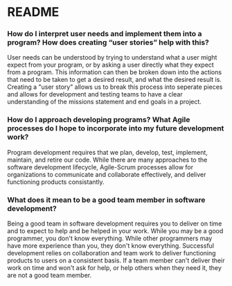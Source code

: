 # README
### How do I interpret user needs and implement them into a program? How does creating “user stories” help with this?

User needs can be understood by trying to understand what a user might expect from your program, or by asking a user directly what they expect from a program. This information can then be broken down into the actions that need to be taken to get a desired result, and what the desired result is. Creating a "user story" allows us to break this process into seperate pieces and allows for development and testing teams to have a clear understanding of the missions statement and end goals in a project.

### How do I approach developing programs? What Agile processes do I hope to incorporate into my future development work?

Program development requires that we plan, develop, test, implement, maintain, and retire our code. While there are many approaches to the software development lifecycle, Agile-Scrum processes allow for organizations to communicate and collaborate effectively, and deliver functioning products consistantly.

### What does it mean to be a good team member in software development?

Being a good team in software development requires you to deliver on time and to expect to help and be helped in your work. While you may be a good programmer, you don't know everything. While other programmers may have more experience than you, they don't know everything. Successful development relies on collaboration and team work to deliver functioning products to users on a consistent basis. If a team member can't deliver their work on time and won't ask for help, or help others when they need it, they are not a good team member.

